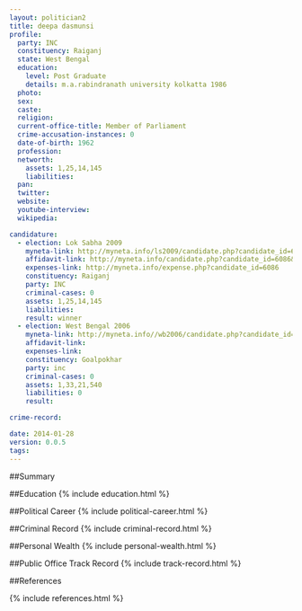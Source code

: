 ```yaml
---
layout: politician2
title: deepa dasmunsi
profile: 
  party: INC
  constituency: Raiganj
  state: West Bengal
  education: 
    level: Post Graduate
    details: m.a.rabindranath university kolkatta 1986
  photo: 
  sex: 
  caste: 
  religion: 
  current-office-title: Member of Parliament
  crime-accusation-instances: 0
  date-of-birth: 1962
  profession: 
  networth: 
    assets: 1,25,14,145
    liabilities: 
  pan: 
  twitter: 
  website: 
  youtube-interview: 
  wikipedia: 

candidature: 
  - election: Lok Sabha 2009
    myneta-link: http://myneta.info/ls2009/candidate.php?candidate_id=6086
    affidavit-link: http://myneta.info/candidate.php?candidate_id=6086&scan=original
    expenses-link: http://myneta.info/expense.php?candidate_id=6086
    constituency: Raiganj 
    party: INC
    criminal-cases: 0
    assets: 1,25,14,145
    liabilities: 
    result: winner 
  - election: West Bengal 2006
    myneta-link: http://myneta.info//wb2006/candidate.php?candidate_id=523
    affidavit-link: 
    expenses-link: 
    constituency: Goalpokhar 
    party: inc
    criminal-cases: 0
    assets: 1,33,21,540
    liabilities: 0
    result:  

crime-record: 

date: 2014-01-28
version: 0.0.5
tags: 
---
```

##Summary


##Education
{% include education.html %}


##Political Career
{% include political-career.html %}


##Criminal Record
{% include criminal-record.html %}


##Personal Wealth
{% include personal-wealth.html %}


##Public Office Track Record
{% include track-record.html %}


##References


{% include references.html %}